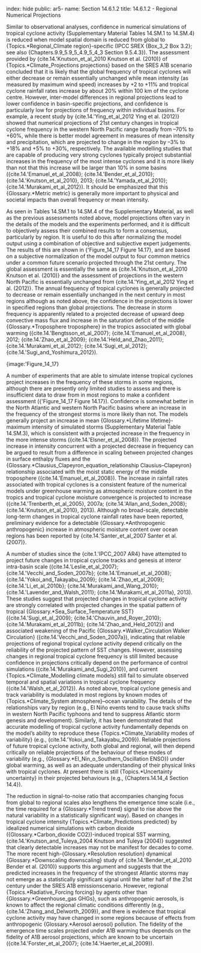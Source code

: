 index: hide
public: ar5-
name: Section 14.6.1.2
title: 14.6.1.2 - Regional Numerical Projections

Similar to observational analyses, confidence in numerical simulations of tropical cyclone activity (Supplementary Material Tables 14.SM.1 to 14.SM.4) is reduced when model spatial domain is reduced from global to {Topics.*Regional_Climate region}-specific (IPCC SREX {Box_3_2 Box 3.2}; see also {Chapters.9.9_5.9_5_4.9_5_4_3 Section 9.5.4.3}). The assessment provided by {cite.14.'Knutson_et_al_2010 Knutson et al. (2010)} of {Topics.*Climate_Projections projections} based on the SRES A1B scenario concluded that it is likely that the global frequency of tropical cyclones will either decrease or remain essentially unchanged while mean intensity (as measured by maximum wind speed) increases by +2 to +11% and tropical cyclone rainfall rates increase by about 20% within 100 km of the cyclone centre. However, inter-model differences in regional projections lead to lower confidence in basin-specific projections, and confidence is particularly low for projections of frequency within individual basins. For example, a recent study by {cite.14.'Ying_et_al_2012 Ying et al. (2012)} showed that numerical projections of 21st century changes in tropical cyclone frequency in the western North Pacific range broadly from –70% to +60%, while there is better model agreement in measures of mean intensity and precipitation, which are projected to change in the region by –3% to +18% and +5% to +30%, respectively. The available modelling studies that are capable of producing very strong cyclones typically project substantial increases in the frequency of the most intense cyclones and it is more likely than not that this increase will be larger than 10% in some basins ({cite.14.'Emanuel_et_al_2008}; {cite.14.'Bender_et_al_2010}; {cite.14.'Knutson_et_al_2010}, 2013; {cite.14.'Yamada_et_al_2010}; {cite.14.'Murakami_et_al_2012}). It should be emphasized that this {Glossary.*Metric metric} is generally more important to physical and societal impacts than overall frequency or mean intensity.

As seen in Tables 14.SM.1 to 14.SM.4 of the Supplementary Material, as well as the previous assessments noted above, model projections often vary in the details of the models and the experiments performed, and it is difficult to objectively assess their combined results to form a consensus, particularly by region. It is useful to do this after normalizing the model output using a combination of objective and subjective expert judgements. The results of this are shown in {'Figure_14_17 Figure 14.17}, and are based on a subjective normalization of the model output to four common metrics under a common future scenario projected through the 21st century. The global assessment is essentially the same as {cite.14.'Knutson_et_al_2010 Knutson et al. (2010)} and the assessment of projections in the western North Pacific is essentially unchanged from {cite.14.'Ying_et_al_2012 Ying et al. (2012)}. The annual frequency of tropical cyclones is generally projected to decrease or remain essentially unchanged in the next century in most regions although as noted above, the confidence in the projections is lower in specified regions than global projections. The decrease in storm frequency is apparently related to a projected decrease of upward deep convective mass flux and increase in the saturation deficit of the middle {Glossary.*Troposphere troposphere} in the tropics associated with global warming ({cite.14.'Bengtsson_et_al_2007}; {cite.14.'Emanuel_et_al_2008}, 2012; {cite.14.'Zhao_et_al_2009}; {cite.14.'Held_and_Zhao_2011}; {cite.14.'Murakami_et_al_2012}; {cite.14.'Sugi_et_al_2012}; {cite.14.'Sugi_and_Yoshimura_2012}).

{image:'Figure_14_17}

A number of experiments that are able to simulate intense tropical cyclones project increases in the frequency of these storms in some regions, although there are presently only limited studies to assess and there is insufficient data to draw from in most regions to make a confident assessment ({'Figure_14_17 Figure 14.17}). Confidence is somewhat better in the North Atlantic and western North Pacific basins where an increase in the frequency of the strongest storms is more likely than not. The models generally project an increase in mean {Glossary.*Lifetime lifetime}-maximum intensity of simulated storms (Supplementary Material Table 14.SM.3), which is consistent with a projected increase in the frequency in the more intense storms ({cite.14.'Elsner_et_al_2008}). The projected increase in intensity concurrent with a projected decrease in frequency can be argued to result from a difference in scaling between projected changes in surface enthalpy fluxes and the {Glossary.*Clausius_Clapeyron_equation_relationship Clausius–Clapeyron} relationship associated with the moist static energy of the middle troposphere ({cite.14.'Emanuel_et_al_2008}). The increase in rainfall rates associated with tropical cyclones is a consistent feature of the numerical models under greenhouse warming as atmospheric moisture content in the tropics and tropical cyclone moisture convergence is projected to increase ({cite.14.'Trenberth_et_al_2005}, 2007a; {cite.14.'Allan_and_Soden_2008}; {cite.14.'Knutson_et_al_2010}, 2013). Although no broad-scale, detectable long-term changes in tropical cyclone rainfall rates have been reported, preliminary evidence for a detectable {Glossary.*Anthropogenic anthropogenic} increase in atmospheric moisture content over ocean regions has been reported by {cite.14.'Santer_et_al_2007 Santer et al. (2007)}.

A number of studies since the {cite.1.'IPCC_2007 AR4} have attempted to project future changes in tropical cyclone tracks and genesis at interor intra-basin scale ({cite.14.'Leslie_et_al_2007}; {cite.14.'Vecchi_and_Soden_2007b}; {cite.14.'Emanuel_et_al_2008}; {cite.14.'Yokoi_and_Takayabu_2009}; {cite.14.'Zhao_et_al_2009}; {cite.14.'Li_et_al_2010b}; {cite.14.'Murakami_and_Wang_2010}; {cite.14.'Lavender_and_Walsh_2011}; {cite.14.'Murakami_et_al_2011a}, 2013). These studies suggest that projected changes in tropical cyclone activity are strongly correlated with projected changes in the spatial pattern of tropical {Glossary.*Sea_Surface_Temperature SST} ({cite.14.'Sugi_et_al_2009}; {cite.14.'Chauvin_and_Royer_2010}; {cite.14.'Murakami_et_al_2011b}; {cite.14.'Zhao_and_Held_2012}) and associated weakening of the Pacific {Glossary.*Walker_Circulation Walker Circulation} ({cite.14.'Vecchi_and_Soden_2007a}), indicating that reliable projections of regional tropical cyclone activity depend critically on the reliability of the projected pattern of SST changes. However, assessing changes in regional tropical cyclone frequency is still limited because confidence in projections critically depend on the performance of control simulations ({cite.14.'Murakami_and_Sugi_2010}), and current {Topics.*Climate_Modelling climate models} still fail to simulate observed temporal and spatial variations in tropical cyclone frequency ({cite.14.'Walsh_et_al_2012}). As noted above, tropical cyclone genesis and track variability is modulated in most regions by known modes of {Topics.*Climate_System atmosphere}–ocean variability. The details of the relationships vary by region (e.g., El Niño events tend to cause track shifts in western North Pacific typhoons and tend to suppress Atlantic storm genesis and development). Similarly, it has been demonstrated that accurate modelling of tropical cyclone activity fundamentally depends on the model’s ability to reproduce these {Topics.*Climate_Variability modes of variability} (e.g., {cite.14.'Yokoi_and_Takayabu_2009}). Reliable projections of future tropical cyclone activity, both global and regional, will then depend critically on reliable projections of the behaviour of these modes of variability (e.g., {Glossary.*El_Nin_o_Southern_Oscillation ENSO}) under global warming, as well as an adequate understanding of their physical links with tropical cyclones. At present there is still {Topics.*Uncertainty uncertainty} in their projected behaviours (e.g., {Chapters.14.14_4 Section 14.4}).

The reduction in signal-to-noise ratio that accompanies changing focus from global to regional scales also lengthens the emergence time scale (i.e., the time required for a {Glossary.*Trend trend} signal to rise above the natural variability in a statistically significant way). Based on changes in tropical cyclone intensity {Topics.*Climate_Predictions predicted} by idealized numerical simulations with carbon dioxide ({Glossary.*Carbon_dioxide CO2})-induced tropical SST warming, {cite.14.'Knutson_and_Tuleya_2004 Knutson and Tuleya (2004)} suggested that clearly detectable increases may not be manifest for decades to come. The more recent high-{Glossary.*Resolution resolution} dynamical {Glossary.*Downscaling downscaling} study of {cite.14.'Bender_et_al_2010 Bender et al. (2010)} supports this argument and suggests that the predicted increases in the frequency of the strongest Atlantic storms may not emerge as a statistically significant signal until the latter half of the 21st century under the SRES A1B emissionscenario. However, regional {Topics.*Radiative_Forcing forcing} by agents other than {Glossary.*Greenhouse_gas GHGs}, such as anthropogenic aerosols, is known to affect the regional climatic conditions differently (e.g., {cite.14.'Zhang_and_Delworth_2009}), and there is evidence that tropical cyclone activity may have changed in some regions because of effects from anthropogenic {Glossary.*Aerosol aerosol} pollution. The fidelity of the emergence time scales projected under A1B warming thus depends on the fidelity of A1B aerosol projections, which are known to be uncertain ({cite.14.'Forster_et_al_2007}; {cite.14.'Haerter_et_al_2009}).
